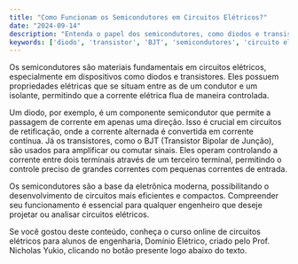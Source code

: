 ```yaml
---
title: "Como Funcionam os Semicondutores em Circuitos Elétricos?"
date: "2024-09-14"
description: "Entenda o papel dos semicondutores, como diodos e transistores, em circuitos elétricos."
keywords: ['diodo', 'transistor', 'BJT', 'semicondutores', 'circuito elétrico']
---
```


Os semicondutores são materiais fundamentais em circuitos elétricos, especialmente em dispositivos como diodos e transistores. Eles possuem propriedades elétricas que se situam entre as de um condutor e um isolante, permitindo que a corrente elétrica flua de maneira controlada. 

Um diodo, por exemplo, é um componente semicondutor que permite a passagem de corrente em apenas uma direção. Isso é crucial em circuitos de retificação, onde a corrente alternada é convertida em corrente contínua. Já os transistores, como o BJT (Transistor Bipolar de Junção), são usados para amplificar ou comutar sinais. Eles operam controlando a corrente entre dois terminais através de um terceiro terminal, permitindo o controle preciso de grandes correntes com pequenas correntes de entrada.

Os semicondutores são a base da eletrônica moderna, possibilitando o desenvolvimento de circuitos mais eficientes e compactos. Compreender seu funcionamento é essencial para qualquer engenheiro que deseje projetar ou analisar circuitos elétricos.

Se você gostou deste conteúdo, conheça o curso online de circuitos elétricos para alunos de engenharia, Domínio Elétrico, criado pelo Prof. Nicholas Yukio, clicando no botão presente logo abaixo do texto.